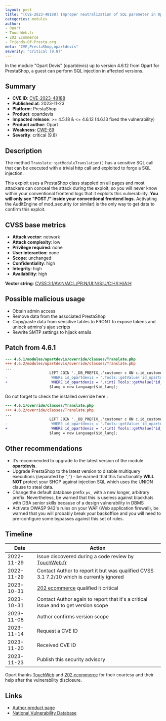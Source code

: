 ```yaml
---
layout: post
title: "[CVE-2023-48188] Improper neutralization of SQL parameter in Opart Devis for PrestaShop"
categories: modules
author:
- Opart
- TouchWeb.fr
- 202 Ecommerce
- Friends-Of-Presta.org
meta: "CVE,PrestaShop,opartdevis"
severity: "critical (9.8)"
---
```


In the module "Opart Devis" (opartdevis) up to version 4.6.12 from Opart for PrestaShop, a guest can perform SQL injection in affected versions.


## Summary

* **CVE ID**: [CVE-2023-48188](https://cve.mitre.org/cgi-bin/cvename.cgi?name=CVE-2023-48188)
* **Published at**: 2023-11-23
* **Platform**: PrestaShop
* **Product**: opartdevis
* **Impacted release**: >= 4.5.18 & <= 4.6.12 (4.6.13 fixed the vulnerability)  
* **Product author**: Opart
* **Weakness**: [CWE-89](https://cwe.mitre.org/data/definitions/89.html)
* **Severity**: critical (9.8)

## Description

The method `Translate::getModuleTranslation()` has a sensitive SQL call that can be executed with a trivial http call and exploited to forge a SQL injection.

This exploit uses a PrestaShop class stappled on all pages and most attackers can conceal the attack during the exploit, so you will never know within your conventional frontend logs that it exploits this vulnerability. **You will only see "POST /" inside your conventional frontend logs.** Activating the AuditEngine of mod_security (or similar) is the only way to get data to confirm this exploit.

## CVSS base metrics

* **Attack vector**: network
* **Attack complexity**: low
* **Privilege required**: none
* **User interaction**: none
* **Scope**: unchanged
* **Confidentiality**: high
* **Integrity**: high
* **Availability**: high

**Vector string**: [CVSS:3.1/AV:N/AC:L/PR:N/UI:N/S:U/C:H/I:H/A:H](https://nvd.nist.gov/vuln-metrics/cvss/v3-calculator?vector=AV:N/AC:L/PR:N/UI:N/S:U/C:H/I:H/A:H)

## Possible malicious usage

* Obtain admin access
* Remove data from the associated PrestaShop
* Copy/paste data from sensitive tables to FRONT to expose tokens and unlock admins's ajax scripts
* Rewrite SMTP settings to hijack emails

## Patch from 4.6.1

```diff
--- 4.6.1/modules/opartdevis/override/classes/Translate.php
+++ 4.6.2/modules/opartdevis/override/classes/Translate.php
...
                    LEFT JOIN '._DB_PREFIX_.'customer c ON c.id_customer = a.id_customer 
-                    WHERE id_opartdevis = '.Tools::getValue('id_opartdevis'));
+                    WHERE id_opartdevis = '.(int) Tools::getValue('id_opartdevis'));
                    $lang = new Language($id_lang);
```

Do not forget to check the installed override here : 

```diff
--- 4.6.1/override/classes/Translate.php
+++ 4.6.2/override/classes/Translate.php
...
                    LEFT JOIN '._DB_PREFIX_.'customer c ON c.id_customer = a.id_customer 
-                    WHERE id_opartdevis = '.Tools::getValue('id_opartdevis'));
+                    WHERE id_opartdevis = '.(int) Tools::getValue('id_opartdevis'));
                    $lang = new Language($id_lang);
```

## Other recommendations

* It’s recommended to upgrade to the latest version of the module **opartdevis**.
* Upgrade PrestaShop to the latest version to disable multiquery executions (separated by “;”) - be warned that this functionality **WILL NOT** protect your SHOP against injection SQL which uses the UNION clause to steal data.
* Change the default database prefix `ps_` with a new longer, arbitrary prefix. Nevertheless, be warned that this is useless against blackhats with DBA senior skills because of a design vulnerability in DBMS
* Activate OWASP 942's rules on your WAF (Web application firewall), be warned that you will probably break your backoffice and you will need to pre-configure some bypasses against this set of rules.

## Timeline

| Date | Action |
|--|--|
| 2022-11-29 | Issue discovered during a code review by [TouchWeb.fr](https://www.touchweb.fr) |
| 2022-11-29 | Contact Author to report it but was qualified CVSS 3.1 7.2/10 which is currently ignored |
| 2023-10-31 | [202 ecommerce](https://www.202-ecommerce.com/) qualified it critical |
| 2023-10-31 | Contact Author again to report that it's a critical issue and to get version scope |
| 2023-11-08 | Author confirms version scope |
| 2023-11-14 | Request a CVE ID |
| 2023-11-20 | Received CVE ID |
| 2023-11-23 | Publish this security advisory |

Opart thanks [TouchWeb](https://www.touchweb.fr) and [202 ecommerce](https://www.202-ecommerce.com/) for their courtesy and their help after the vulnerability disclosure.

## Links

* [Author product page](https://www.store-opart.fr/p/25-devis.html)
* [National Vulnerability Database](https://nvd.nist.gov/vuln/detail/CVE-2023-48188)
